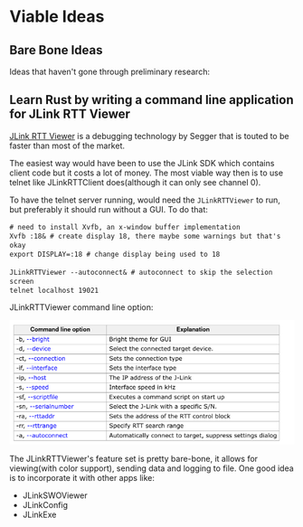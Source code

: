 # Viable Ideas

## Bare Bone Ideas

Ideas that haven't gone through preliminary research:

## Learn Rust by writing a command line application for JLink RTT Viewer

[JLink RTT Viewer](1) is a debugging technology by Segger that is touted to be faster than most of the market.

The easiest way would have been to use the JLink SDK which contains client code but it costs a lot of money. The most viable way then is to use telnet like JLinkRTTClient does(although it can only see channel 0).

To have the telnet server running, would need the `JLinkRTTViewer` to run, but preferably it should run without a GUI. To do that:

```shell
# need to install Xvfb, an x-window buffer implementation
Xvfb :18& # create display 18, there maybe some warnings but that's okay
export DISPLAY=:18 # change display being used to 18

JLinkRTTViewer --autoconnect& # autoconnect to skip the selection screen
telnet localhost 19021
```

JLinkRTTViewer command line option:

![](image/2020-05-08-10-46-33.png)

The JLinkRTTViewer's feature set is pretty bare-bone, it allows for viewing(with color support), sending data and logging to file. One good idea is to incorporate it with other apps like:

- JLinkSWOViewer
- JLinkConfig
- JLinkExe

[1]: https://www.segger.com/products/debug-probes/j-link/technology/about-real-time-transfer/
